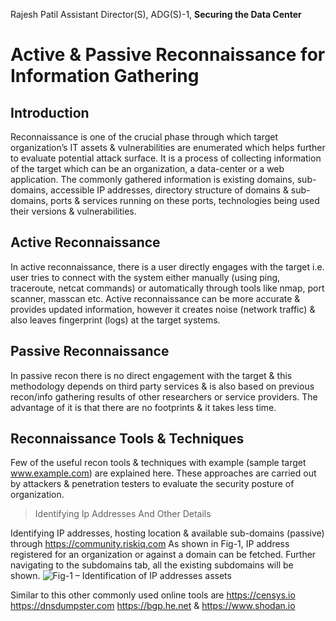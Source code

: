 Rajesh Patil
Assistant Director(S), ADG(S)-1, **Securing the Data Center**

Active & Passive Reconnaissance for Information Gathering
================

Introduction
------------
Reconnaissance is one of the crucial phase through which target organization’s IT assets & vulnerabilities are enumerated which helps further to evaluate potential attack surface. 
It is a process of collecting information of the target which can be an organization, a data-center or a web application. 
The commonly gathered information is existing domains, sub-domains, accessible IP addresses, directory structure of domains & sub-domains, ports & services running on these ports, technologies being used their versions & vulnerabilities.

Active Reconnaissance
---------------------
In active reconnaissance, there is a user directly engages with the target i.e. user tries to connect with the system either manually (using ping, traceroute, netcat commands) or automatically through tools like nmap, port scanner, masscan etc. Active reconnaissance can be more accurate & provides updated information, however it creates noise (network traffic) & also leaves fingerprint (logs) at the target systems.

Passive Reconnaissance
---------------------
In passive recon there is no direct engagement with the target & this methodology depends on third party services & is also based on previous recon/info gathering results of other researchers or service providers. The advantage of it is that there are no footprints & it takes less time.

Reconnaissance Tools & Techniques
--------------------------------
Few of the useful recon tools & techniques with example (sample target www.example.com) are explained here. These approaches are carried out by attackers & penetration testers to evaluate the security posture of organization.

> Identifying Ip Addresses And Other Details

Identifying IP addresses, hosting location & available sub-domains (passive) through https://community.riskiq.com
As shown in Fig-1, IP address registered for an organization or against a domain can be fetched.
Further navigating to the subdomains tab, all the existing subdomains will be shown.
![Fig-1 – Identification of IP addresses assets](https://i.ibb.co/bXdmKyP/data-center-fig1.jpg)


Similar to this other commonly used online tools are 
https://censys.io 
https://dnsdumpster.com 
https://bgp.he.net & 
https://www.shodan.io
